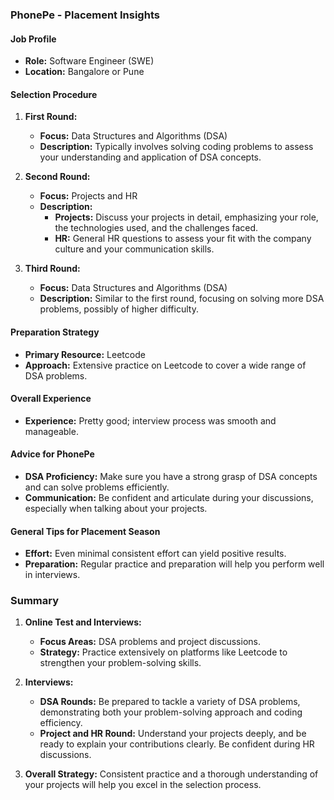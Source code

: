 
### PhonePe - Placement Insights

#### Job Profile
- **Role:** Software Engineer (SWE)
- **Location:** Bangalore or Pune

#### Selection Procedure

1. **First Round:**
   - **Focus:** Data Structures and Algorithms (DSA)
   - **Description:** Typically involves solving coding problems to assess your understanding and application of DSA concepts.

2. **Second Round:**
   - **Focus:** Projects and HR
   - **Description:** 
     - **Projects:** Discuss your projects in detail, emphasizing your role, the technologies used, and the challenges faced.
     - **HR:** General HR questions to assess your fit with the company culture and your communication skills.

3. **Third Round:**
   - **Focus:** Data Structures and Algorithms (DSA)
   - **Description:** Similar to the first round, focusing on solving more DSA problems, possibly of higher difficulty.

#### Preparation Strategy

- **Primary Resource:** Leetcode
- **Approach:** Extensive practice on Leetcode to cover a wide range of DSA problems.

#### Overall Experience

- **Experience:** Pretty good; interview process was smooth and manageable.

#### Advice for PhonePe

- **DSA Proficiency:** Make sure you have a strong grasp of DSA concepts and can solve problems efficiently.
- **Communication:** Be confident and articulate during your discussions, especially when talking about your projects. 

#### General Tips for Placement Season

- **Effort:** Even minimal consistent effort can yield positive results.
- **Preparation:** Regular practice and preparation will help you perform well in interviews.

### Summary

1. **Online Test and Interviews:**
   - **Focus Areas:** DSA problems and project discussions.
   - **Strategy:** Practice extensively on platforms like Leetcode to strengthen your problem-solving skills.

2. **Interviews:**
   - **DSA Rounds:** Be prepared to tackle a variety of DSA problems, demonstrating both your problem-solving approach and coding efficiency.
   - **Project and HR Round:** Understand your projects deeply, and be ready to explain your contributions clearly. Be confident during HR discussions.

3. **Overall Strategy:** Consistent practice and a thorough understanding of your projects will help you excel in the selection process.

